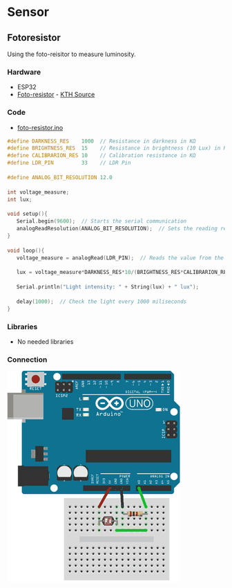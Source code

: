 # Sensor
## Fotoresistor
Using the foto-reisitor to measure luminosity.

### Hardware
* ESP32
* [Foto-resistor](docs/datasheet_fotoresistor.pdf) - [KTH Source](https://www.kth.se/social/files/54ef17dbf27654753f437c56/GL5537.pdf)

### Code
* [foto-resistor.ino](foto-resistor.ino)
```cpp
#define DARKNESS_RES    1000  // Resistance in darkness in KΩ
#define BRIGHTNESS_RES  15    // Resistance in brightness (10 Lux) in KΩ
#define CALIBRARION_RES 10    // Calibration resistance in KΩ
#define LDR_PIN         33    // LDR Pin

#define ANALOG_BIT_RESOLUTION 12.0

int voltage_measure;
int lux;
 
void setup(){
   Serial.begin(9600);  // Starts the serial communication
   analogReadResolution(ANALOG_BIT_RESOLUTION);  // Sets the reading resolution value to 12 bits (0-4095)
}
 
void loop(){
   voltage_measure = analogRead(LDR_PIN);  // Reads the value from the pin in a 0-4095 resolution corresponding to a linear 0-3.3V        
 
   lux = voltage_measure*DARKNESS_RES*10/(BRIGHTNESS_RES*CALIBRARION_RES*(pow(2.0, ANALOG_BIT_RESOLUTION)-voltage_measure));  // Use with LDR & Vcc 
   
   Serial.println("Light intensity: " + String(lux) + " lux");   
   
   delay(1000);  // Check the light every 1000 miliseconds
}
```

### Libraries
* No needed libraries

### Connection
![Connection image](docs/fotoresistor.png)
